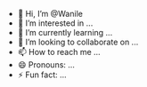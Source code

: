 - 👋 Hi, I’m @Wanile
- 👀 I’m interested in ...
- 🌱 I’m currently learning ...
- 💞️ I’m looking to collaborate on ...
- 📫 How to reach me ...
- 😄 Pronouns: ...
- ⚡ Fun fact: ...

<!---
Wanile/Wanile is a ✨ special ✨ repository because its `README.md` (this file) appears on your GitHub profile.
You can click the Preview link to take a look at your changes.
--->
